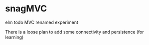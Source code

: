 # snagMVC
elm todo MVC renamed experiment

There is a loose plan to add some connectivity and persistence (for learning)

